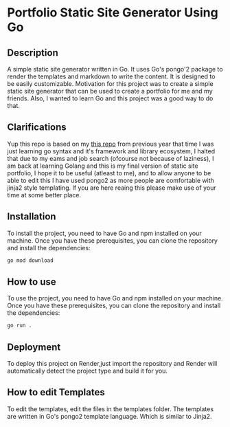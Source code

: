# Portfolio Static Site Generator Using Go

## Description

A simple static site generator written in Go. It uses Go's pongo'2 package to render the templates and markdown to write the content.
It is designed to be easily customizable. 
Motivation for this project was to create a simple static site generator that can be used to create a portfolio for me and my friends.
Also, I wanted to learn Go and this project was a good way to do that.

## Clarifications

Yup this repo is based on my [this repo](https://github.com/kaustubha-chaturvedi/portfolio-echo) from previous year that time I was just learning go syntax and it's framework and library ecosystem,
I halted that due to my eams and job search (ofcourse not because of laziness), I am back at learning Golang and this is my final version of static site portfolio,
I hope it to be useful (atleast to me), and to allow anyone to be able to edit this I have used pongo2 as more people are comfortable with jinja2 style templating.
If you are here reaing this please make use of your time at some better place.

## Installation

To install the project, you need to have Go and npm installed on your machine. Once you have these prerequisites, you can clone the repository and install the dependencies:

```sh
go mod download
```
## How to use

To use the project, you need to have Go and npm installed on your machine. Once you have these prerequisites, you can clone the repository and install the dependencies:

```sh
go run .
```

## Deployment

To deploy this project on Render,just import the repository and Render will automatically detect the project type and build it for you.

## How to edit Templates

To edit the templates, edit the files in the templates folder. The templates are written in Go's pongo2 template language. Which is similar to Jinja2.
